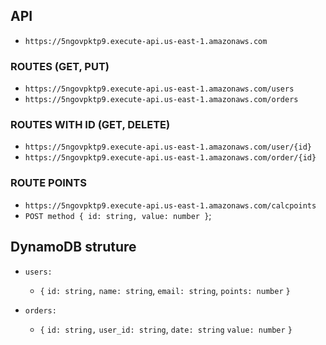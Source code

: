 ## API
- `https://5ngovpktp9.execute-api.us-east-1.amazonaws.com`

### ROUTES (GET, PUT)
- `https://5ngovpktp9.execute-api.us-east-1.amazonaws.com/users`
- `https://5ngovpktp9.execute-api.us-east-1.amazonaws.com/orders`

### ROUTES WITH ID (GET, DELETE)
- `https://5ngovpktp9.execute-api.us-east-1.amazonaws.com/user/{id}`
- `https://5ngovpktp9.execute-api.us-east-1.amazonaws.com/order/{id}`

### ROUTE POINTS
- `https://5ngovpktp9.execute-api.us-east-1.amazonaws.com/calcpoints`
- `POST method { id: string, value: number }`;


## DynamoDB struture
- `users:`
  - `{`
      `id: string,`
      `name: string`,
      `email: string`,
      `points: number`
    `}`

- `orders:`
  - `{`
      `id: string,`
      `user_id: string`,
      `date: string`
      `value: number`
    `}`
